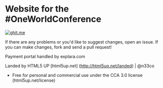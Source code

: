 Website for the #OneWorldConference
===================================

[![ghit.me](https://ghit.me/badge.svg?repo=oikos-vellore/oikos-vellore.github.io)](https://ghit.me/repo/oikos-vellore/oikos-vellore.github.io)

If there are any problems or you'd like to suggest changes, open an issue. If you can make changes, fork and send a pull request!

Payment portal handled by explara.com

Landed by HTML5 UP
[html5up.net] (http://html5up.net/landed) | @n33co

- Free for personal and commercial use under the CCA 3.0 license (html5up.net/license)
